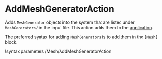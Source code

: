 # AddMeshGeneratorAction

Adds `MeshGenerator` objects into the system that are listed under `MeshGenerators/` in the input file.
This action adds them to the [application](MooseApp.md).

The preferred syntax for adding `MeshGenerators` is to add them in the `[Mesh]` block.

!syntax parameters /Mesh/AddMeshGeneratorAction
